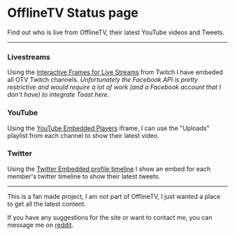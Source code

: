 # OfflineTV Status page
Find out who is live from OfflineTV, their latest YouTube videos and Tweets.

----

### Livestreams
Using the [Interactive Frames for Live Streams](https://dev.twitch.tv/docs/embed/video-and-clips#interactive-frames-for-live-streams-and-vods) from Twitch I have embeded all OTV Twitch channels.
*Unfortunately the Facebook API is pretty restrictive and would require a lot of work (and a Facebook account that I don't have) to integrate Toast here.*

### YouTube
Using the [YouTube Embedded Players](https://developers.google.com/youtube/player_parameters#Manual_IFrame_Embeds) iframe, I can use the "Uploads" playlist from each channel to show their latest video.

### Twitter
Using the [Twitter Embedded profile timeline](https://developer.twitter.com/en/docs/twitter-for-websites/timelines/guides/profile-timeline) I show an embed for each member's twitter timeline to show their latest tweets.

----

This is a fan made project, I am not part of OfflineTV, I just wanted a place to get all the latest content.

If you have any suggestions for the site or want to contact me, you can message me on [reddit](https://old.reddit.com/message/compose/?to=DrunkCatsnake).
